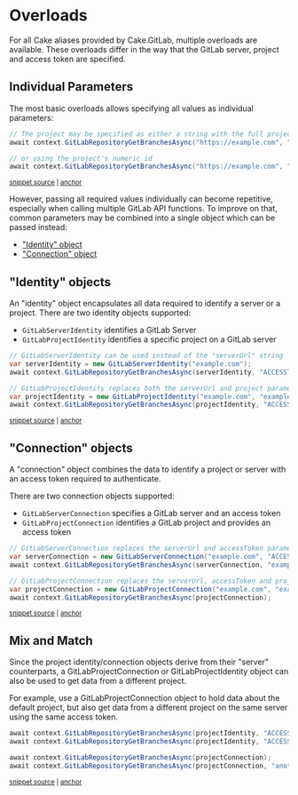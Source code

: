 <!--
GENERATED FILE - DO NOT EDIT
This file was generated by [MarkdownSnippets](https://github.com/SimonCropp/MarkdownSnippets).
Source File: /docs/mdsource/overloads.source.md
To change this file edit the source file and then run MarkdownSnippets.
-->

# Overloads

For all Cake aliases provided by Cake.GitLab, multiple overloads are available.
These overloads differ in the way that the GitLab server, project and access token are specified.

## Individual Parameters

The most basic overloads allows specifying all values as individual parameters:

<!-- snippet: Overloads-Individual-Parameters -->
<a id='snippet-Overloads-Individual-Parameters'></a>
```cs
// The project may be specified as either a string with the full project path
await context.GitLabRepositoryGetBranchesAsync("https://example.com", "ACCESSTOKEN", "example-group/example-project");

// or using the project's numeric id
await context.GitLabRepositoryGetBranchesAsync("https://example.com", "ACCESSTOKEN", 12345);
```
<sup><a href='/examples/Frosting/Examples.cs#L15-L21' title='Snippet source file'>snippet source</a> | <a href='#snippet-Overloads-Individual-Parameters' title='Start of snippet'>anchor</a></sup>
<!-- endSnippet -->

However, passing all required values individually can become repetitive, especially when calling multiple GitLab API functions.
To improve on that, common parameters may be combined into a single object which can be passed instead:

- ["Identity" object](#identity-objects)
- ["Connection" object](#connection-objects)

## "Identity" objects

An "identity" object encapsulates all data required to identify a server or a project.
There are two identity objects supported:

- `GitLabServerIdentity` identifies a GitLab Server
- `GitLabProjectIdentity` identifies a specific project on a GitLab server

<!-- snippet: Overloads-Identity-Objects -->
<a id='snippet-Overloads-Identity-Objects'></a>
```cs
// GitLabServerIdentity can be used instead of the "serverUrl" string
var serverIdentity = new GitLabServerIdentity("example.com");
await context.GitLabRepositoryGetBranchesAsync(serverIdentity, "ACCESSTOKEN", "example-group/example-project");

// GitLabProjectIdentity replaces both the serverUrl and project parameters
var projectIdentity = new GitLabProjectIdentity("example.com", "example-group", "example-project");
await context.GitLabRepositoryGetBranchesAsync(projectIdentity, "ACCESSTOKEN");
```
<sup><a href='/examples/Frosting/Examples.cs#L24-L32' title='Snippet source file'>snippet source</a> | <a href='#snippet-Overloads-Identity-Objects' title='Start of snippet'>anchor</a></sup>
<!-- endSnippet -->

## "Connection" objects

A "connection" object combines the data to identify a project or server with an access token required to authenticate.

There are two connection objects supported:
  
- `GitLabServerConnection` specifies a GitLab server and an access token
- `GitLabProjectConnection` identifies a GitLab project and provides an access token

<!-- snippet: Overloads-Connection-Objects -->
<a id='snippet-Overloads-Connection-Objects'></a>
```cs
// GitLabServerConnection replaces the serverUrl and accessToken parameters
var serverConnection = new GitLabServerConnection("example.com", "ACCESSTOKEN");
await context.GitLabRepositoryGetBranchesAsync(serverConnection, "example-group/example-project");

// GitLabProjectConnection replaces the serverUrl, accessToken and project parameters
var projectConnection = new GitLabProjectConnection("example.com", "example-group", "example-project", "ACCESSTOKEN");
await context.GitLabRepositoryGetBranchesAsync(projectConnection);
```
<sup><a href='/examples/Frosting/Examples.cs#L35-L43' title='Snippet source file'>snippet source</a> | <a href='#snippet-Overloads-Connection-Objects' title='Start of snippet'>anchor</a></sup>
<!-- endSnippet -->

## Mix and Match

Since the project identity/connection objects derive from their "server" counterparts, a GitLabProjectConnection or GitLabProjectIdentity object can also be used to get data from a different project.

For example, use a GitLabProjectConnection object to hold data about the default project, but also get data from a different project on the same server using the same access token.

<!-- snippet: Overloads-MixAndMatch -->
<a id='snippet-Overloads-MixAndMatch'></a>
```cs
await context.GitLabRepositoryGetBranchesAsync(projectIdentity, "ACCESSTOKEN");
await context.GitLabRepositoryGetBranchesAsync(projectIdentity, "ACCESSTOKEN", "another-group/another-project");

await context.GitLabRepositoryGetBranchesAsync(projectConnection);
await context.GitLabRepositoryGetBranchesAsync(projectConnection, "another-group/another-project");
```
<sup><a href='/examples/Frosting/Examples.cs#L45-L51' title='Snippet source file'>snippet source</a> | <a href='#snippet-Overloads-MixAndMatch' title='Start of snippet'>anchor</a></sup>
<!-- endSnippet -->
